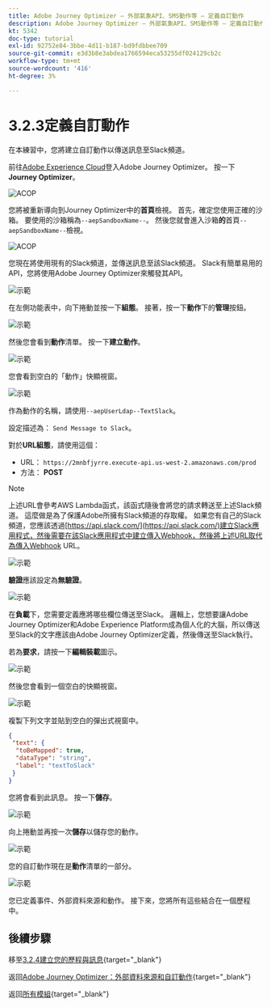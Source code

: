 ```yaml
---
title: Adobe Journey Optimizer — 外部氣象API、SMS動作等 — 定義自訂動作
description: Adobe Journey Optimizer — 外部氣象API、SMS動作等 — 定義自訂動作
kt: 5342
doc-type: tutorial
exl-id: 92752e84-3bbe-4d11-b187-bd9fdbbee709
source-git-commit: e3d3b8e3abdea1766594eca53255df024129cb2c
workflow-type: tm+mt
source-wordcount: '416'
ht-degree: 3%

---
```


# 3.2.3定義自訂動作

在本練習中，您將建立自訂動作以傳送訊息至Slack頻道。

前往[Adobe Experience Cloud](https://experience.adobe.com)登入Adobe Journey Optimizer。 按一下&#x200B;**Journey Optimizer**。

![ACOP](./../../../../modules/delivery-activation/ajo-b2c/ajob2c-1/images/acophome.png)

您將被重新導向到Journey Optimizer中的&#x200B;**首頁**&#x200B;檢視。 首先，確定您使用正確的沙箱。 要使用的沙箱稱為`--aepSandboxName--`。 然後您就會進入沙箱&#x200B;**的**&#x200B;首頁`--aepSandboxName--`檢視。

![ACOP](./../../../../modules/delivery-activation/ajo-b2c/ajob2c-1/images/acoptriglp.png)

您現在將使用現有的Slack頻道，並傳送訊息至該Slack頻道。 Slack有簡單易用的API，您將使用Adobe Journey Optimizer來觸發其API。

![示範](./images/slack.png)

在左側功能表中，向下捲動並按一下&#x200B;**組態**。 接著，按一下&#x200B;**動作**&#x200B;下的&#x200B;**管理**&#x200B;按鈕。

![示範](./images/menuactions.png)

然後您會看到&#x200B;**動作**&#x200B;清單。 按一下&#x200B;**建立動作**。

![示範](./images/acthome.png)

您會看到空白的「動作」快顯視窗。

![示範](./images/emptyact.png)

作為動作的名稱，請使用`--aepUserLdap--TextSlack`。

設定描述為： `Send Message to Slack`。

對於&#x200B;**URL組態**，請使用這個：

- URL： `https://2mnbfjyrre.execute-api.us-west-2.amazonaws.com/prod`
- 方法： **POST**

>[!NOTE]
>
>上述URL會參考AWS Lambda函式，該函式隨後會將您的請求轉送至上述Slack頻道。 這麼做是為了保護Adobe所擁有Slack頻道的存取權。 如果您有自己的Slack頻道，您應該透過[https://api.slack.com/](https://api.slack.com/)建立Slack應用程式，然後需要在該Slack應用程式中建立傳入Webhook，然後將上述URL取代為傳入Webhook URL。

![示範](./images/slackname.png)

**驗證**&#x200B;應該設定為&#x200B;**無驗證**。

![示範](./images/slackauth.png)

在&#x200B;**負載**&#x200B;下，您需要定義應將哪些欄位傳送至Slack。 邏輯上，您想要讓Adobe Journey Optimizer和Adobe Experience Platform成為個人化的大腦，所以傳送至Slack的文字應該由Adobe Journey Optimizer定義，然後傳送至Slack執行。

若為&#x200B;**要求**，請按一下&#x200B;**編輯裝載**&#x200B;圖示。

![示範](./images/slackmsgp.png)

然後您會看到一個空白的快顯視窗。

![示範](./images/slackmsgpopup.png)

複製下列文字並貼到空白的彈出式視窗中。

```json
{
 "text": {
  "toBeMapped": true,
  "dataType": "string",
  "label": "textToSlack"
 }
}
```

您將會看到此訊息。 按一下&#x200B;**儲存**。

![示範](./images/slackmsgpopup1.png)

向上捲動並再按一次&#x200B;**儲存**&#x200B;以儲存您的動作。

![示範](./images/slackmsgpopup3.png)

您的自訂動作現在是&#x200B;**動作**&#x200B;清單的一部分。

![示範](./images/slackdone.png)

您已定義事件、外部資料來源和動作。 接下來，您將所有這些結合在一個歷程中。

## 後續步驟

移至[3.2.4建立您的歷程與訊息](./ex4.md){target="_blank"}

返回[Adobe Journey Optimizer：外部資料來源和自訂動作](journey-orchestration-external-weather-api-sms.md){target="_blank"}

返回[所有模組](./../../../../overview.md){target="_blank"}
